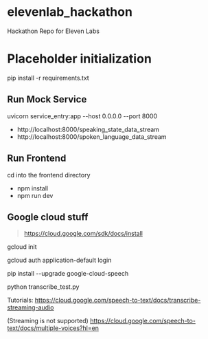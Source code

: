 # elevenlab_hackathon
Hackathon Repo for Eleven Labs

# Placeholder initialization
pip install -r requirements.txt

## Run Mock Service
uvicorn service_entry:app --host 0.0.0.0 --port 8000

- http://localhost:8000/speaking_state_data_stream
- http://localhost:8000/spoken_language_data_stream

## Run Frontend
cd into the frontend directory

- npm install
- npm run dev

## Google cloud stuff

> https://cloud.google.com/sdk/docs/install

gcloud init

gcloud auth application-default login

pip install --upgrade google-cloud-speech

python transcribe_test.py

Tutorials:
https://cloud.google.com/speech-to-text/docs/transcribe-streaming-audio

(Streaming is not supported)
https://cloud.google.com/speech-to-text/docs/multiple-voices?hl=en

